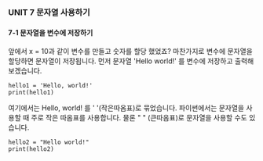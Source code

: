 ### UNIT 7 문자열 사용하기
#### 7-1 문자열을 변수에 저장하기

앞에서  x = 10과 같이 변수를 만들고 숫자를 할당 했었죠? 마찬가지로 변수에 문자열을 할당하면 문자열이 저장됩니다. 먼저 문자열 'Hello world!' 를 변수에 저장하고 출력해보겠습니다.

```
hello1 = 'Hello, world!'
print(hello1)
```

여기에서는 Hello, world! 를  ' '(작은따옴표)로 묶었습니다. 파이썬에서는 문자열을 사용할 때 주로 작은 따옴표를 사용합니다. 물론 " " (큰따옴표)로 문자열을 사용할 수도 있습니다.

```
hello2 = "Hello world!"
print(hello2)
``` 
